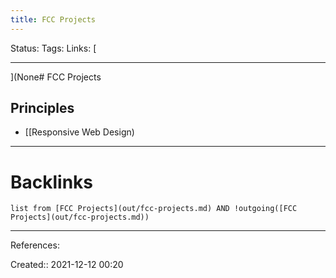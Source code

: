 ```yaml
---
title: FCC Projects
---
```

Status: 
Tags: 
Links: [
___
](None# FCC Projects
## Principles
- [[Responsive Web Design)
___
# Backlinks
```dataview
list from [FCC Projects](out/fcc-projects.md) AND !outgoing([FCC Projects](out/fcc-projects.md))
```
___
References:

Created:: 2021-12-12 00:20
